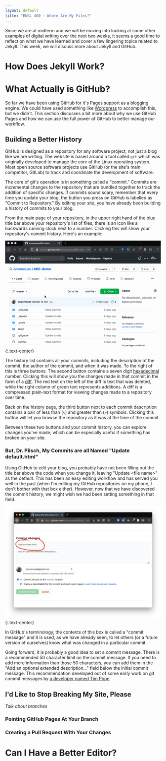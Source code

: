 ```yaml
---
layout: default
title: "ENGL 460 – Where Are My Files?"
---
```


Since we are at midterm and we will be moving into looking at some other examples of digital writing over the next two weeks, it seems a good time to reflect on what we have learned and cover a few lingering topics related to Jekyll. This week, we will discuss more about Jekyll and GitHub.

# How Does Jekyll Work?

# What Actually is GitHub?

So far we have been using GitHub for it's Pages support as a blogging engine. We could have used something like [Wordpress](https://wordpress.com/) to accomplish this, but we didn't. This section discusses a bit more about why we use GitHub Pages and how we can use the full power of GitHub to better manage our workflow.

## Building a Better History

GitHub is designed as a repository for any software project, not just a blog like we are writing. The website is based around a tool called `git` which was originally developed to manage the core of the Linux operating system. Most open source software projects use GitHub (or the site's main competitor, GitLab) to track and coordinate the development of software.

The core of git's operation is in something called a "commit." Commits are incremental changes to the repository that are bundled together to track the addition of specific changes. If commits sound scary, remember that every time you update your blog, the button you press on GitHub is labelled as "Commit to Repository." By editing your site, you have already been building a history of commits to your blog.

From the main page of your repository, in the upper right hand of the blue title bar above your repository's list of files, there is an icon like a backwards running clock next to a number. Clicking this will show your repository's commit history. Here's an example:

![Accessing The History on a GitHub Repository](./images/06-commit-history.gif)
{:.text-center}

The history list contains all your commits, including the description of the commit, the author of the commit, and when it was made. To the right of this is three buttons. The second button contains a seven digit [hexadecimal](https://simple.wikipedia.org/wiki/Hexadecimal) number. Clicking this will show you the changes made in that commit in the form of a [diff](https://en.wikipedia.org/wiki/Diff). The red text on the left of the diff is text that was deleted, while the right column of green text represents additions. A diff is a compressed plain-text format for viewing changes made to a repository over time.

Back on the history page, the third button next to each commit description contains a pair of less than (`<`) and greater than (`>`) symbols. Clicking this button will let you browse the repository as it was at the time of the commit.

Between these two buttons and your commit history, you can explore changes you've made, which can be especially useful if something has broken on your site.

### But, Dr. Pilsch, My Commits are all Named "Update default.html"

Using GitHub to edit your blog, you probably have not been filling out the title bar above the code when you change it, leaving "Update \<file name\>" as the default. This has been an easy editing workflow and has served you well in the past (when I'm editing my GitHub repositories on my phone, I don't bother with that box either). However, now that we have discovered the commit history, we might wish we had been setting something in that field.

![The text field in question](./images/06-commit-message.png)
{:.text-center}

In GitHub's terminology, the contents of this box is called a "commit message" and it is used, as we have already seen, to let others (or a future version of ourselves) know what was changed in a particular commit.

Going forward, it is probably a good idea to set a commit message. There is a recommended 50 character limit on the commit message. If you need to add more information than those 50 characters, you can add them in the "Add an optional extended description..." field below the initial commit message. This recommendation developed out of some early work on git commit messages by [a developer named Tim Pope](https://tbaggery.com/2008/04/19/a-note-about-git-commit-messages.html).

## I'd Like to Stop Breaking My Site, Please

*Talk about branches*

### Pointing GitHub Pages At Your Branch

### Creating a Pull Request With Your Changes

# Can I Have a Better Editor?
